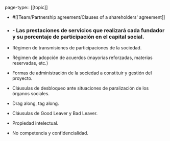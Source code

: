page-type:: [[topic]]

- #[[Team/Partnership agreement/Clauses of a shareholders' agreement]]

- ### - Las prestaciones de servicios que realizará cada fundador y su porcentaje de participación en el capital social.
- Régimen de transmisiones de participaciones de la sociedad.
- Régimen de adopción de acuerdos (mayorías reforzadas, materias reservadas, etc.)
- Formas de administración de la sociedad a constituir y gestión del proyecto.
- Cláusulas de desbloqueo ante situaciones de paralización de los órganos sociales.
- Drag along, tag along.
- Cláusulas de Good Leaver y Bad Leaver.
- Propiedad intelectual.
- No competencia y confidencialidad.



